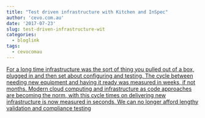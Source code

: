 ```yaml
---
title: "Test driven infrastructure with Kitchen and InSpec"
author: 'cevo.com.au'
date: '2017-07-23'
slug: test-driven-infrastructure-wit
categories:
  - bloglink
tags:
  - cevocomau
---
```


[For a long time infrastructure was the sort of thing you pulled out of a box, plugged in and then set about configuring and testing. The cycle between needing new equipment and having it ready was measured in weeks, if not months. Modern cloud computing and infrastructure as code approaches are becoming the norm, with this cycle times on delivering new infrastructure is now measured in seconds. We can no longer afford lengthy validation and compliance testing<i class="fas fa-external-link-alt"></i>](https://cevo.com.au/testing/2017/07/23/test-driven-infrastructure-with-test-kitchen.html)

